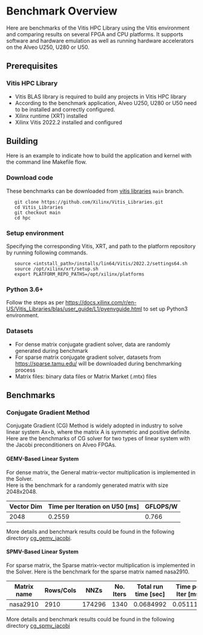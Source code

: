 # Benchmark Overview

Here are benchmarks of the Vitis HPC Library using the Vitis environment and comparing results on
several FPGA and CPU platforms. It supports software and hardware emulation as well as running hardware accelerators on the Alveo U250, U280 or U50.

## Prerequisites

### Vitis HPC Library

- Vitis BLAS library is required to build any projects in Vitis HPC library
-  According to the benchmark application, Alveo U250, U280 or U50 need to be installed and correctly configured.
- Xilinx runtime (XRT) installed
- Xilinx Vitis 2022.2 installed and configured

## Building

Here is an example to indicate how to build the application and kernel with the command line Makefile flow.

### Download code

These benchmarks can be downloaded from [vitis libraries](https://github.com/Xilinx/Vitis_Libraries.git) ``main`` branch.

```
   git clone https://github.com/Xilinx/Vitis_Libraries.git
   cd Vitis_Libraries
   git checkout main
   cd hpc
```

### Setup environment

Specifying the corresponding Vitis, XRT, and path to the platform repository by running following commands.

```
   source <intstall_path>/installs/lin64/Vitis/2022.2/settings64.sh
   source /opt/xilinx/xrt/setup.sh
   export PLATFORM_REPO_PATHS=/opt/xilinx/platforms
```

### Python 3.6+
Follow the steps as per https://docs.xilinx.com/r/en-US/Vitis_Libraries/blas/user_guide/L1/pyenvguide.html to set up Python3 environment.

### Datasets
- For dense matrix conjugate gradient solver, data are randomly generated during benchmark
- For sparse matrix conjugate gradient solver, datasets from https://sparse.tamu.edu/ will be downloaded during benchmarking process
- Matrix files: binary data files or Matrix Market (.mtx) files 


## Benchmarks

### Conjugate Gradient Method

Conjugate Gradient (CG) Method is widely adopted in industry to solve linear system Ax=b, where the matrix A is symmetric and positive definite. Here are the benchmarks of CG solver for two types of linear system with the Jacobi preconditioners on Alveo FPGAs.

#### GEMV-Based Linear System

For dense matrix, the General matrix-vector multiplication is implemented in the Solver.  
Here is the benchmark for a randomly generated matrix with size 2048x2048. 

| Vector Dim    | Time per Iteration on U50 [ms] |   GFLOPS/W   |
|---------------|-----------------------------------|--------------|
|2048 			| 0.2559 	| 0.766	|

More details and benchmark results could be found in the following directory [cg_gemv_jacobi](./cg_gemv_jacobi/). 

#### SPMV-Based Linear System

For sparse matrix, the Sparse matrix-vector multiplication is implemented in the Solver. 
Here is the benchmark for the sparse matrix named nasa2910. 

|   Matrix name |    Rows/Cols  |    NNZs   |    No. Iters  |   Total run time [sec]    |    Time per Iter [ms] |
|   --------------- |   --------------- |   --------------- |   --------------- |   --------------- |   --------------- |
|   nasa2910    |   2910    |   174296  |   1340    |   0.0684992   |   0.0511188   |

More details and benchmark results could be found in the following directory [cg_spmv_jacobi](./cg_spmv_jacobi/)
